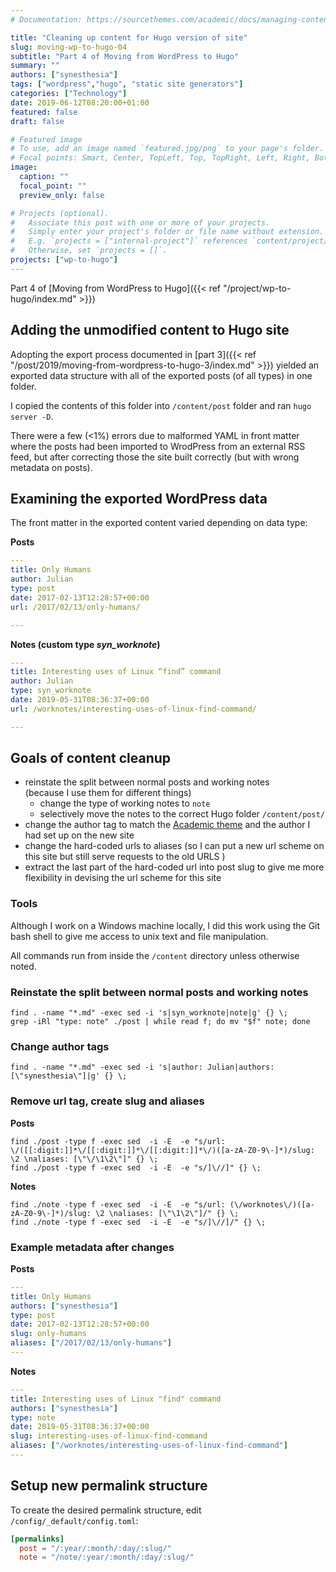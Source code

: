 ```yaml
---
# Documentation: https://sourcethemes.com/academic/docs/managing-content/

title: "Cleaning up content for Hugo version of site"
slug: moving-wp-to-hugo-04
subtitle: "Part 4 of Moving from WordPress to Hugo"
summary: ""
authors: ["synesthesia"]
tags: ["wordpress","hugo", "static site generators"]
categories: ["Technology"]
date: 2019-06-12T08:20:00+01:00
featured: false
draft: false

# Featured image
# To use, add an image named `featured.jpg/png` to your page's folder.
# Focal points: Smart, Center, TopLeft, Top, TopRight, Left, Right, BottomLeft, Bottom, BottomRight.
image:
  caption: ""
  focal_point: ""
  preview_only: false

# Projects (optional).
#   Associate this post with one or more of your projects.
#   Simply enter your project's folder or file name without extension.
#   E.g. `projects = ["internal-project"]` references `content/project/deep-learning/index.md`.
#   Otherwise, set `projects = []`.
projects: ["wp-to-hugo"]
---
```

Part 4 of [Moving from WordPress to Hugo]({{< ref "/project/wp-to-hugo/index.md" >}})
<!--more-->

## Adding the unmodified content to Hugo site
Adopting the export process documented in [part 3]({{< ref "/post/2019/moving-from-wordpress-to-hugo-3/index.md" >}}) yielded an exported data structure with all of the exported posts (of all types) in one folder.

I copied the contents of this folder into `/content/post` folder and ran `hugo server -D`.

There were a few (<1%) errors due to malformed YAML in front matter where the posts had been imported to WrodPress from an external RSS feed, but after correcting those the site built correctly (but with wrong metadata on posts).

## Examining the exported WordPress data
The front matter in the exported content varied depending on data type:

**Posts**

```yaml
---
title: Only Humans
author: Julian
type: post
date: 2017-02-13T12:28:57+00:00
url: /2017/02/13/only-humans/

---
```

**Notes (custom type *syn_worknote*)**

```yaml
---
title: Interesting uses of Linux “find” command
author: Julian
type: syn_worknote
date: 2019-05-31T08:36:37+00:00
url: /worknotes/interesting-uses-of-linux-find-command/

---
```

## Goals of content cleanup

* reinstate the split between normal posts and working notes <br/>
  (because I use them for different things)
  * change the type of working notes to `note`
  * selectively move the notes to the correct Hugo folder `/content/post/`
* change the author tag to match the [Academic theme](https://sourcethemes.com/academic/docs/managing-content/#introduction) and the author I had set up on the new site
* change the hard-coded urls to aliases (so I can put a new url scheme on this site but still serve requests to the old URLS )
* extract the last part of the hard-coded url into post slug to give me more flexibility in devising the url scheme for this site

### Tools
Although I work on a Windows machine locally, I did this work using the Git bash shell to give me access to unix text and file manipulation.

All commands run from inside the `/content` directory unless otherwise noted.

### Reinstate the split between normal posts and working notes

```shell
find . -name "*.md" -exec sed -i 's|syn_worknote|note|g' {} \;
grep -iRl "type: note" ./post | while read f; do mv "$f" note; done
```

### Change author tags

```shell
find . -name "*.md" -exec sed -i 's|author: Julian|authors: [\"synesthesia\"]|g' {} \; 
```
### Remove url tag, create slug and aliases
**Posts**

```shell
find ./post -type f -exec sed  -i -E  -e "s/url: \/([[:digit:]]*\/[[:digit:]]*\/[[:digit:]]*\/)([a-zA-Z0-9\-]*)/slug: \2 \naliases: [\"\/\1\2\"]" {} \;
find ./post -type f -exec sed  -i -E  -e "s/]\//]" {} \; 
```

**Notes**
```shell
find ./note -type f -exec sed  -i -E  -e "s/url: (\/worknotes\/)([a-zA-Z0-9\-]*)/slug: \2 \naliases: [\"\1\2\"]/" {} \; 
find ./note -type f -exec sed  -i -E  -e "s/]\//]/" {} \; 
```
### Example metadata after changes

**Posts**
```yaml
---
title: Only Humans
authors: ["synesthesia"]
type: post
date: 2017-02-13T12:28:57+00:00
slug: only-humans 
aliases: ["/2017/02/13/only-humans"]
---
```

**Notes**
```yaml
---
title: Interesting uses of Linux "find" command
authors: ["synesthesia"]
type: note
date: 2019-05-31T08:36:37+00:00
slug: interesting-uses-of-linux-find-command 
aliases: ["/worknotes/interesting-uses-of-linux-find-command"]
---
```

## Setup new permalink structure

To create the desired permalink structure, edit `/config/_default/config.toml`:

```TOML
[permalinks]
  post = "/:year/:month/:day/:slug/"
  note = "/note/:year/:month/:day/:slug/"
```

